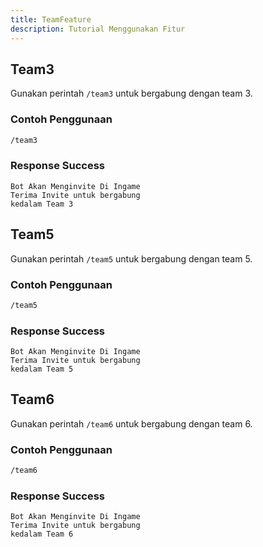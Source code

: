 ```yaml
---
title: TeamFeature
description: Tutorial Menggunakan Fitur
---
```


## Team3

Gunakan perintah `/team3` untuk bergabung dengan team 3.

### Contoh Penggunaan
```bash
/team3
```

### Response Success
```
Bot Akan Menginvite Di Ingame
Terima Invite untuk bergabung
kedalam Team 3
```

## Team5

Gunakan perintah `/team5` untuk bergabung dengan team 5.

### Contoh Penggunaan
```bash
/team5
```

### Response Success
```
Bot Akan Menginvite Di Ingame
Terima Invite untuk bergabung
kedalam Team 5
```

## Team6

Gunakan perintah `/team6` untuk bergabung dengan team 6.

### Contoh Penggunaan
```bash
/team6
```

### Response Success
```
Bot Akan Menginvite Di Ingame
Terima Invite untuk bergabung
kedalam Team 6
```

